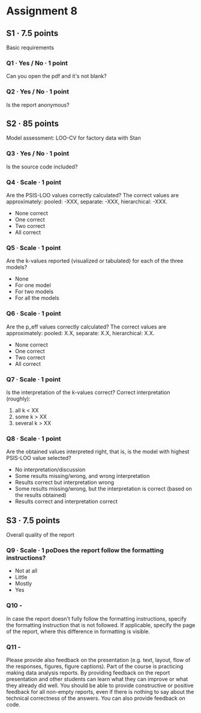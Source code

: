 # Assignment 8

## S1 · 7.5 points
Basic requirements


### Q1 · Yes / No · 1 point

Can you open the pdf and it's not blank?

### Q2 · Yes / No · 1 point

Is the report anonymous?


## S2 · 85 points

Model assessment: LOO-CV for factory data with Stan

### Q3 · Yes / No · 1 point

Is the source code included?

### Q4 · Scale · 1 point

Are the PSIS-LOO values correctly calculated? The correct values are approximately: pooled: -XXX, separate: -XXX, hierarchical: -XXX.

- None correct
- One correct
- Two correct
- All correct

### Q5 · Scale · 1 point

Are the k-values reported (visualized or tabulated) for each of the three models?

- None 
- For one model
- For two models
- For all the models

### Q6 · Scale · 1 point

Are the p_eff values correctly calculated? The correct values are approximately: pooled: X.X, separate: X.X, hierarchical: X.X.

- None correct
- One correct
- Two correct
- All correct

### Q7 · Scale · 1 point

Is the interpretation of the k-values correct? Correct interpretation (roughly): 
1) all k < XX
2) some k > XX
3) several k > XX

### Q8 · Scale · 1 point

Are the obtained values interpreted right, that is, is the model with highest PSIS-LOO value selected?

- No interpretation/discussion
- Some results missing/wrong, and wrong interpretation
- Results correct but interpretation wrong
- Some results missing/wrong, but the interpretation is correct (based on the results obtained)
- Results correct and interpretation correct

## S3 · 7.5 points

Overall quality of the report


### Q9 · Scale · 1 poDoes the report follow the formatting instructions?

- Not at all
- Little
- Mostly
- Yes

### Q10 -

In case the report doesn't fully follow the formatting instructions, specify the formatting instruction that is not followed. If applicable, specify the page of the report, where this difference in formatting is visible.

### Q11 -

Please provide also feedback on the presentation (e.g. text, layout, flow of the responses, figures, figure captions). Part of the course is practicing making data analysis reports. By providing feedback on the report presentation and other students can learn what they can improve or what they already did well. You should be able to provide constructive or positive feedback for all non-empty reports, even if there is nothing to say about the technical correctness of the answers. You can also provide feedback on code.
